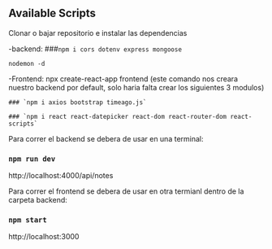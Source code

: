 ## Available Scripts

Clonar o bajar repositorio e instalar las dependencias

-backend:
    ###`npm i cors dotenv express mongoose`
    
    nodemon -d

-Frontend:
    npx create-react-app frontend (este comando nos creara nuestro backend por default, solo haria falta crear los siguientes 3 modulos)
    
    ### `npm i axios bootstrap timeago.js`
    
    ### `npm i react react-datepicker react-dom react-router-dom react-scripts`

Para correr el backend se debera de usar en una terminal:
### `npm run dev`
http://localhost:4000/api/notes

Para correr el frontend se debera de usar en otra termianl dentro de la carpeta backend:
### `npm start`
http://localhost:3000

